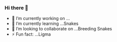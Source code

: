 ### Hi there 👋



- 🔭 I’m currently working on ...
- 🌱 I’m currently learning ...Snakes
- 👯 I’m looking to collaborate on ...Breeding Snakes
- ⚡ Fun fact: ...Ligma
